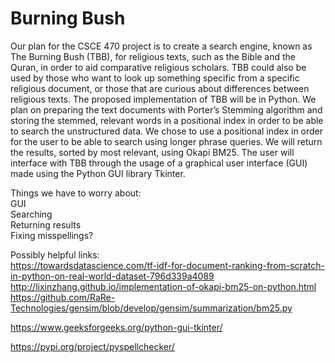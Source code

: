 # Burning Bush

Our plan for the CSCE 470 project is to create a search engine, known as The Burning Bush (TBB), for religious texts, such as the Bible and the Quran, in order to aid comparative religious scholars. TBB could also be used by those who want to look up something specific from a specific religious document, or those that are curious about differences between religious texts. The proposed implementation of TBB will be in Python. We plan on preparing the text documents with Porter’s Stemming algorithm and storing the stemmed, relevant words in a positional index in order to be able to search the unstructured data. We chose to use a positional index in order for the user to be able to search using longer phrase queries. We will return the results, sorted by most relevant, using Okapi BM25. The user will interface with TBB through the usage of a graphical user interface (GUI) made using the Python GUI library Tkinter.

Things we have to worry about:<br>
GUI<br>
Searching<br>
Returning results<br>
Fixing misspellings?<br>

Possibly helpful links: <br>
https://towardsdatascience.com/tf-idf-for-document-ranking-from-scratch-in-python-on-real-world-dataset-796d339a4089<br>
http://lixinzhang.github.io/implementation-of-okapi-bm25-on-python.html<br>
https://github.com/RaRe-Technologies/gensim/blob/develop/gensim/summarization/bm25.py

https://www.geeksforgeeks.org/python-gui-tkinter/

https://pypi.org/project/pyspellchecker/
